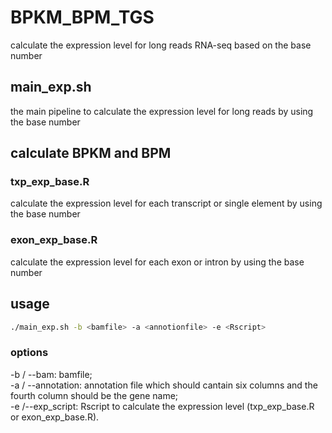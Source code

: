 # BPKM_BPM_TGS
calculate the expression level for long reads RNA-seq based on the base number

## main_exp.sh

the main pipeline to calculate the expression level for long reads by using the base number

## calculate BPKM and BPM

### txp_exp_base.R

calculate the expression level for each transcript or single element by using the base number

### exon_exp_base.R

calculate the expression level for each exon or intron by using the base number

## usage

```bash
./main_exp.sh -b <bamfile> -a <annotionfile> -e <Rscript>
```

### options

-b / --bam: bamfile;\
-a / --annotation: annotation file which should cantain six columns and the fourth column should be the gene name;\
-e /--exp_script: Rscript to calculate the expression level (txp_exp_base.R or exon_exp_base.R).
